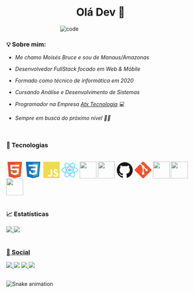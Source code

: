   <h1 align="center" >Olá Dev  👋</h1>
  
  <div>
    <img src="https://i.pinimg.com/originals/e4/26/70/e426702edf874b181aced1e2fa5c6cde.gif" alt="code" margin-top="25px" align="right" min-width="360px" max-width="600px" width="360px">
  </div>
 
  <br>
  
### 💡 Sobre mim: 

  - *Me chamo Moisés Bruce e sou de Manaus/Amazonas*
  
  - *Desenvolvedor FullStack focado em Web & Móbile*
  
  - *Formado como técnico de informática em 2020* 
  
  - *Cursando Análise e Desenvolvimento de Sistemas*
  
  - *Programador na Empresa [Atx Tecnologia](http://www.atxsolucoes.com/site/) 💻*
  
  - *Sempre em busca do próximo nível 👨‍💻* 
 
 <br>
 
### :rocket: Tecnologias 
 <div style="display: inline_block"><br>
 
  <img align="center"  height="45" width="45" src="https://raw.githubusercontent.com/devicons/devicon/master/icons/html5/html5-original.svg">
  <img align="center"  height="45" width="45" src="https://raw.githubusercontent.com/devicons/devicon/master/icons/css3/css3-original.svg"> 
  <img align="center"  height="45" width="45" src="https://raw.githubusercontent.com/devicons/devicon/master/icons/javascript/javascript-plain.svg">
  <img align="center" height="45" width="45" src="https://raw.githubusercontent.com/devicons/devicon/master/icons/react/react-original.svg">
  <img align="center" height="45" width="45" src="https://cdn.jsdelivr.net/gh/devicons/devicon/icons/nodejs/nodejs-original.svg" />
  <img align="center" height="45" width="45" src="https://cdn.jsdelivr.net/gh/devicons/devicon/icons/php/php-plain.svg">
  <img align="center"  height="45" width="45" src="https://raw.githubusercontent.com/devicons/devicon/master/icons/github/github-original.svg">
  <img align="center"  height="45" width="45" src="https://raw.githubusercontent.com/devicons/devicon/master/icons/git/git-original.svg">
  <img align="center"  height="45" width="45" src="https://cdn.jsdelivr.net/gh/devicons/devicon/icons/bootstrap/bootstrap-plain-wordmark.svg" />
  <img align="center"  height="45" width="45" src="https://cdn.jsdelivr.net/gh/devicons/devicon/icons/tailwindcss/tailwindcss-plain.svg" />
  <img align="center"  height="45" width="45" src="https://cdn.jsdelivr.net/gh/devicons/devicon/icons/mysql/mysql-original-wordmark.svg" />
</div>
  <br>
  
### 📈 Estatísticas

<div align="left">
  <a href="https://github.com/Moises-Bruce">
  <img height="180em" src="https://github-readme-stats.vercel.app/api/top-langs/?username=Moises-Bruce&layout=compact&langs_count=7&theme=react&hide_border=true"/>
  <img height="180em" src="https://github-readme-stats.vercel.app/api?username=Moises-Bruce&show_icons=true&theme=react&include_all_commits=true&count_private=true&hide_border=true"/>
</div>
  
  <br>

### :speech_balloon: Social

 <div> 
   <a href="https://instagram.com/moises.bruce__" target="_blank"><img src="https://img.shields.io/badge/-Instagram-%23E4405F?style=for-the-badge&logo=instagram&logoColor=white"         target="_blank">
   </a>
   <a href = "mailto:contato.moisesbrucearaujo@gmail.com"><img src="https://img.shields.io/badge/-Gmail-%23333?style=for-the-badge&logo=gmail&logoColor=white" target="_blank"></a>
   <a href="https://www.linkedin.com/in/moises-bruce" target="_blank"><img src="https://img.shields.io/badge/-LinkedIn-%230077B5?style=for-the-badge&logo=linkedin&logoColor=white"       target="_blank">
   </a> 
   <a href="https://bit.ly/3txZ1eg" target="_blank"><img src="https://img.shields.io/badge/WhatsApp-25D366?style=for-the-badge&logo=whatsapp&logoColor=white" target="_blank">      </a>
</div>
  
 <br>
  
 ![Snake animation](https://github.com/Moises-Bruce/Moises-Bruce/blob/output/github-contribution-grid-snake.svg)
 
